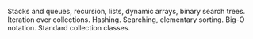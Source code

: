 Stacks and queues, recursion, lists, dynamic arrays, binary search trees. Iteration over collections. Hashing. Searching, elementary sorting. Big-O notation. Standard collection classes.
